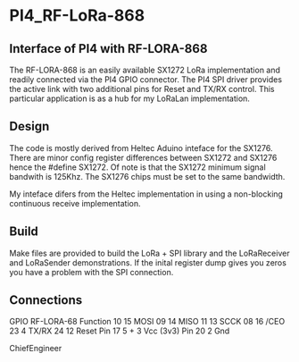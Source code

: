 # PI4_RF-LoRa-868

## Interface of PI4 with RF-LORA-868
The RF-LORA-868 is an easily available SX1272 LoRa implementation and readily connected via
the PI4 GPIO connector. The PI4 SPI driver provides the active link with two additional pins
for Reset and TX/RX control. This particular application is as a hub for my LoRaLan implementation.

## Design
The code is mostly derived from Heltec Aduino inteface for the SX1276. There are minor config register 
differences between SX1272 and SX1276 hence the #define SX1272. Of note is that the SX1272 minimum
signal bandwith is 125Khz. The SX1276 chips must be set to the same bandwidth.

My inteface difers from the Heltec implementation in using a non-blocking continuous receive
implementation.

## Build
Make files are provided to build the LoRa + SPI library and the LoRaReceiver and LoRaSender
demonstrations. If the inital register dump gives you zeros you have a problem with the SPI
connection.

## Connections
GPIO		RF-LORA-68	Function
10		15		MOSI
09		14		MISO
11		13		SCCK
08		16		/CEO
23		4		TX/RX
24		12		Reset
Pin 17	5 + 3		Vcc (3v3)
Pin 20	2		Gnd

ChiefEngineer
		